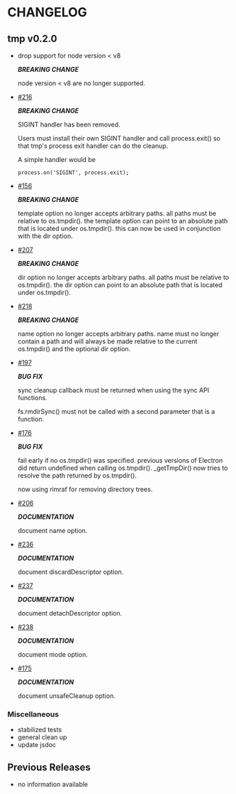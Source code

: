 # CHANGELOG

## tmp v0.2.0

- drop support for node version < v8

  ***BREAKING CHANGE***
  
  node version < v8 are no longer supported. 

- [#216](https://github.com/raszi/node-tmp/issues/216)

  ***BREAKING CHANGE***

  SIGINT handler has been removed. 

  Users must install their own SIGINT handler and call process.exit() so that tmp's process 
  exit handler can do the cleanup.
  
  A simple handler would be
  
  ```
  process.on('SIGINT', process.exit);
  ```

- [#156](https://github.com/raszi/node-tmp/issues/156)

  ***BREAKING CHANGE***

  template option no longer accepts arbitrary paths. all paths must be relative to os.tmpdir().
  the template option can point to an absolute path that is located under os.tmpdir().
  this can now be used in conjunction with the dir option. 

- [#207](https://github.com/raszi/node-tmp/issues/TBD)

  ***BREAKING CHANGE***

  dir option no longer accepts arbitrary paths. all paths must be relative to os.tmpdir().
  the dir option can point to an absolute path that is located under os.tmpdir().

- [#218](https://github.com/raszi/node-tmp/issues/TBD)

  ***BREAKING CHANGE***

  name option no longer accepts arbitrary paths. name must no longer contain a path and will always be made relative
  to the current os.tmpdir() and the optional dir option.

- [#197](https://github.com/raszi/node-tmp/issues/197)

  ***BUG FIX***

  sync cleanup callback must be returned when using the sync API functions.
  
  fs.rmdirSync() must not be called with a second parameter that is a function.

- [#176](https://github.com/raszi/node-tmp/issues/176)

  ***BUG FIX***

  fail early if no os.tmpdir() was specified.
  previous versions of Electron did return undefined when calling os.tmpdir().
  _getTmpDir() now tries to resolve the path returned by os.tmpdir().
  
  now using rimraf for removing directory trees.

- [#206](https://github.com/raszi/node-tmp/issues/206)

  ***DOCUMENTATION***
  
  document name option.

- [#236](https://github.com/raszi/node-tmp/issues/236)

  ***DOCUMENTATION***

  document discardDescriptor option.

- [#237](https://github.com/raszi/node-tmp/issues/237)

  ***DOCUMENTATION***

  document detachDescriptor option.

- [#238](https://github.com/raszi/node-tmp/issues/238)

  ***DOCUMENTATION***

  document mode option.

- [#175](https://github.com/raszi/node-tmp/issues/175)

  ***DOCUMENTATION***

  document unsafeCleanup option.

### Miscellaneous

- stabilized tests
- general clean up
- update jsdoc


## Previous Releases

- no information available
